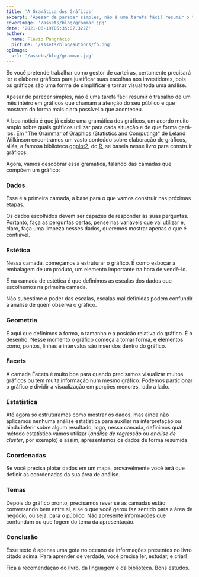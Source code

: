 ```yaml
---
title: 'A Gramática dos Gráficos'
excerpt: 'Apesar de parecer simples, não é uma tarefa fácil resumir o trabalho de um mês inteiro em gráficos que chamam a atenção do seu público e que mostram da forma mais clara possível o que aconteceu.'
coverImage: '/assets/blog/grammar.jpg'
date: '2021-06-19T05:35:07.322Z'
author:
  name: Flávio Pangrácio
  picture: '/assets/blog/authors/fh.png'
ogImage:
  url: '/assets/blog/grammar.jpg'
---
```


Se você pretende trabalhar como gestor de carteiras, certamente precisará ler e elaborar gráficos para justificar suas escolhas aos investidores, pois os gráficos são uma forma de simplificar e tornar visual toda uma análise.

Apesar de parecer simples, não é uma tarefa fácil resumir o trabalho de um mês inteiro em gráficos que chamam a atenção do seu público e que mostram da forma mais clara possível o que aconteceu.

A boa notícia é que já existe uma gramática dos gráficos, um acordo muito amplo sobre quais gráficos utilizar para cada situação e de que forma gerá-los. Em ["The Grammar of Graphics (Statistics and Computing)"](https://www.amazon.com.br/Grammar-Graphics-Leland-Wilkinson/dp/0387245448/ref=sr_1_1?__mk_pt_BR=%C3%85M%C3%85%C5%BD%C3%95%C3%91&dchild=1&keywords=the%20grammar%20of%20graphics&qid=1624051675&sr=8-1) de Leland Wilkinson encontramos um vasto conteúdo sobre elaboração de gráficos, aliás, a famosa biblioteca [ggplot2](https://ggplot2.tidyverse.org/), do [R](https://www.r-project.org/), se baseia nesse livro para construir gráficos.

Agora, vamos desdobrar essa gramática, falando das camadas que compõem um gráfico:

### Dados

Essa é a primeira camada, a base para o que vamos construir nas próximas etapas.

Os dados escolhidos devem ser capazes de responder às suas perguntas. Portanto, faça as perguntas certas, pense nas variáveis que vai utilizar e, claro, faça uma limpeza nesses dados, queremos mostrar apenas o que é confiável.

### Estética

Nessa camada, começamos a estruturar o gráfico. É como esboçar a embalagem de um produto, um elemento importante na hora de vendê-lo.

É na camada de estética é que definimos as escalas dos dados que escolhemos na primeira camada.

Não subestime o poder das escalas, escalas mal definidas podem confundir a análise de quem observa o gráfico.

### Geometria

É aqui que definimos a forma, o tamanho e a posição relativa do gráfico. É o desenho. Nesse momento o gráfico começa a tomar forma, e elementos como, pontos, linhas e intervalos são inseridos dentro do gráfico.

### Facets

A camada Facets é muito boa para quando precisamos visualizar muitos gráficos ou tem muita informação num mesmo gráfico. Podemos particionar o gráfico e dividir a visualização em porções menores, lado a lado.

### Estatística

Até agora só estruturamos como mostrar os dados, mas ainda não aplicamos nenhuma análise estatística para auxiliar na interpretação ou ainda inferir sobre algum resultado, logo, nessa camada, definimos qual método estatístico vamos utilizar (*análise de regressão* ou *análise de cluster*, por exemplo) e assim, apresentamos os dados de forma resumida.

### Coordenadas

Se você precisa plotar dados em um mapa, provavelmente você terá que definir as coordenadas da sua área de análise.

### Temas
Depois do gráfico pronto, precisamos rever se as camadas estão conversando bem entre si, e se o que você gerou faz sentido para a área de negócio, ou seja, para o público. Não apresente informações que confundam ou que fogem do tema da apresentação.

### Conclusão

Esse texto é apenas uma gota no oceano de informações presentes no livro citado acima. Para aprender de verdade, você precisa ler, estudar, e criar!

Fica a recomendação do [livro](https://www.amazon.com.br/Grammar-Graphics-Leland-Wilkinson/dp/0387245448/ref=sr_1_1?__mk_pt_BR=%C3%85M%C3%85%C5%BD%C3%95%C3%91&dchild=1&keywords=the%20grammar%20of%20graphics&qid=1624051675&sr=8-1), da [linguagem](https://www.r-project.org/) e da [biblioteca](https://ggplot2.tidyverse.org/). Bons estudos.
